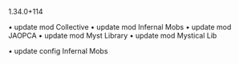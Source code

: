 1.34.0+114

• update mod Collective
• update mod Infernal Mobs
• update mod JAOPCA
• update mod Myst Library
• update mod Mystical Lib

• update config Infernal Mobs
